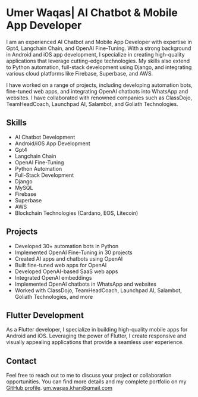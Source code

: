# Umer Waqas| AI Chatbot & Mobile App Developer

I am an experienced AI Chatbot and Mobile App Developer with expertise in Gpt4, Langchain Chain, and OpenAI Fine-Tuning. With a strong background in Android and iOS app development, I specialize in creating high-quality applications that leverage cutting-edge technologies. My skills also extend to Python automation, full-stack development using Django, and integrating various cloud platforms like Firebase, Superbase, and AWS.

I have worked on a range of projects, including developing automation bots, fine-tuned web apps, and integrating OpenAI chatbots into WhatsApp and websites. I have collaborated with renowned companies such as ClassDojo, TeamHeadCoach, Launchpad AI, Salambot, and Goliath Technologies.

## Skills

- AI Chatbot Development
- Android/iOS App Development
- Gpt4
- Langchain Chain
- OpenAI Fine-Tuning
- Python Automation
- Full-Stack Development
- Django
- MySQL
- Firebase
- Superbase
- AWS
- Blockchain Technologies (Cardano, EOS, Litecoin)

## Projects

- Developed 30+ automation bots in Python
- Implemented OpenAI Fine-Tuning in 30 projects
- Created AI apps and chatbots using OpenAI
- Built fine-tuned web apps for OpenAI
- Developed OpenAI-based SaaS web apps
- Integrated OpenAI embeddings
- Implemented OpenAI chatbots in WhatsApp and websites
- Worked with ClassDojo, TeamHeadCoach, Launchpad AI, Salambot, Goliath Technologies, and more

## Flutter Development

As a Flutter developer, I specialize in building high-quality mobile apps for Android and iOS. Leveraging the power of Flutter, I create responsive and visually appealing applications that provide a seamless user experience.

## Contact

Feel free to reach out to me to discuss your project or collaboration opportunities. You can find more details and my complete portfolio on my [GitHub profile](https://github.com/umerwaqas92).
um.waqas.khan@gmail.com
